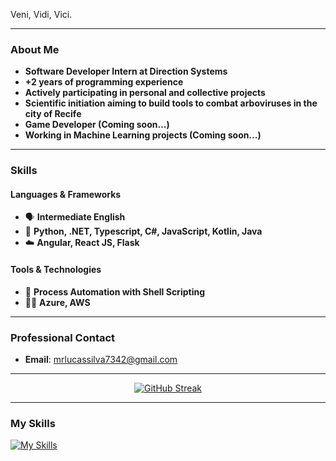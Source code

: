 
Veni, Vidi, Vici.

---

### About Me
- **Software Developer Intern at Direction Systems**
- **+2 years of programming experience**
- **Actively participating in personal and collective projects**
- **Scientific initiation aiming to build tools to combat arboviruses in the city of Recife**
- **Game Developer (Coming soon...)**
- **Working in Machine Learning projects (Coming soon...)**

---

### Skills

#### Languages & Frameworks
- 🗣️ **Intermediate English**
- 🥶 **Python, .NET, Typescript, C#, JavaScript, Kotlin, Java**
- ☁️ **Angular, React JS, Flask**

#### Tools & Technologies
- 🐉 **Process Automation with Shell Scripting**
- 😶‍🌫️ **Azure, AWS**

---

### Professional Contact

- **Email**: [mrlucassilva7342@gmail.com](mailto:mrlucassilva7342@gmail.com)

---

<div align="center">
  <a href="https://git.io/streak-stats"><img src="https://github-readme-streak-stats.herokuapp.com?user=j0jds&theme=transparent" alt="GitHub Streak" /></a>
</div>

---

### My Skills

[![My Skills](https://skillicons.dev/icons?i=dotnet,angular,cs,python,js,java,scss,react,ts,kotlin,sqlite,flask,html,css,bash)](https://skillicons.dev)
